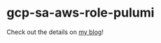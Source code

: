 # gcp-sa-aws-role-pulumi

Check out the details on [my blog](https://trevorrobertsjr.com/blog/aws-iam-gcp-sa/)! 
